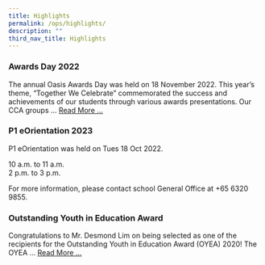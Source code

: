 ```yaml
---
title: Highlights
permalink: /ops/highlights/
description: ""
third_nav_title: Highlights
---
```

### Awards Day 2022

The annual Oasis Awards Day was held on 18 November 2022. This year’s theme, “Together We Celebrate” commemorated the success and achievements of our students through various awards presentations. Our CCA groups ... [Read More ...](https://staging.d6400o65xh90r.amplifyapp.com/ops/highlights/awards-day-2022)

### P1 eOrientation 2023

P1 eOrientation was held on Tues 18 Oct 2022.

10 a.m. to 11 a.m. <br>
2 p.m. to 3 p.m.

For more information, please contact school General Office at +65 6320 9855.

### Outstanding Youth in Education Award

Congratulations to Mr. Desmond Lim on being selected as one of the recipients for the Outstanding Youth in Education Award (OYEA) 2020! The OYEA ... [Read More ...](https://staging.d6400o65xh90r.amplifyapp.com/ops/highlights/outstanding-youth-in-education-award)